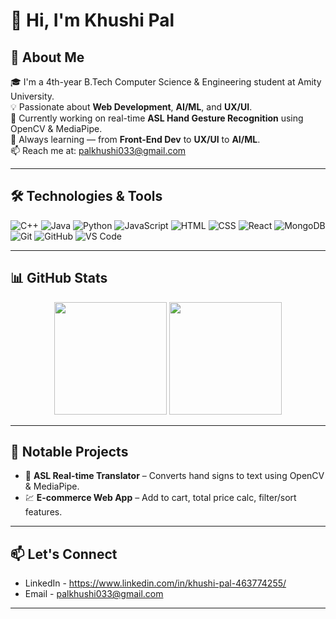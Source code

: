 # 👋 Hi, I'm Khushi Pal

## 🚀 About Me

🎓 I'm a 4th-year B.Tech Computer Science & Engineering student at Amity University.  
💡 Passionate about **Web Development**, **AI/ML**, and **UX/UI**.  
🔭 Currently working on real-time **ASL Hand Gesture Recognition** using OpenCV & MediaPipe.  
🌱 Always learning — from **Front-End Dev** to **UX/UI** to **AI/ML**.  
📫 Reach me at: [palkhushi033@gmail.com](mailto:palkhushi033@gmail.com)  

---

## 🛠️ Technologies & Tools

![C++](https://img.shields.io/badge/C++-00599C?style=flat&logo=c%2B%2B&logoColor=white)
![Java](https://img.shields.io/badge/Java-ED8B00?style=flat&logo=java&logoColor=white)
![Python](https://img.shields.io/badge/Python-3776AB?style=flat&logo=python&logoColor=white)
![JavaScript](https://img.shields.io/badge/JavaScript-F7DF1E?style=flat&logo=javascript&logoColor=black)
![HTML](https://img.shields.io/badge/HTML5-E34F26?style=flat&logo=html5&logoColor=white)
![CSS](https://img.shields.io/badge/CSS3-1572B6?style=flat&logo=css3&logoColor=white)
![React](https://img.shields.io/badge/React-20232A?style=flat&logo=react&logoColor=61DAFB)
![MongoDB](https://img.shields.io/badge/MongoDB-4EA94B?style=flat&logo=mongodb&logoColor=white)
![Git](https://img.shields.io/badge/Git-F05032?style=flat&logo=git&logoColor=white)
![GitHub](https://img.shields.io/badge/GitHub-181717?style=flat&logo=github&logoColor=white)
![VS Code](https://img.shields.io/badge/VS%20Code-007ACC?style=flat&logo=visual-studio-code&logoColor=white)

---

## 📊 GitHub Stats

<div align="center">
  <img src="https://github-readme-stats.vercel.app/api?username=ishuk7&show_icons=true&theme=tokyonight" height="180px" />
  <img src="https://github-readme-stats.vercel.app/api/top-langs/?username=ishuk7&layout=compact&theme=tokyonight" height="180px" />
</div>

---

## 📌 Notable Projects

- 🎯 **ASL Real-time Translator** – Converts hand signs to text using OpenCV & MediaPipe. 
- 💹 **E-commerce Web App** – Add to cart, total price calc, filter/sort features.

---

## 📫 Let's Connect

- LinkedIn - https://www.linkedin.com/in/khushi-pal-463774255/
- Email - palkhushi033@gmail.com

---

